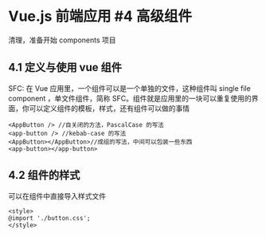 # Vue.js 前端应用 #4 高级组件

清理，准备开始 components 项目

## 4.1 定义与使用 vue 组件

SFC: 在 Vue 应用里，一个组件可以是一个单独的文件，这种组件叫 single file component ，单文件组件，简称 SFC。组件就是应用里的一块可以重复使用的界面，你可以定义组件的模板，样式，还有组件可以做的事情

```
<AppButton /> //自关闭的方法，PascalCase 的写法
<app-button /> //kebab-case 的写法
<AppButton></AppButton>//成组的写法，中间可以包装一些东西
<app-button></app-button>
```

## 4.2 组件的样式

可以在组件中直接导入样式文件

```
<style>
@import './button.css';
</style>
```
